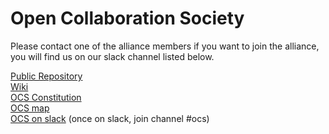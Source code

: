# Open Collaboration Society

Please contact one of the alliance members if you want to join the alliance, you will find us on our slack channel listed below.  

[Public Repository](https://github.com/ScreepsOCS/screeps.behaviour-action-pattern)  
[Wiki](https://github.com/ScreepsOCS/screeps.behaviour-action-pattern/wiki)  
[OCS Constitution](https://screepsocs.github.io/screeps.ocs/OCS_Constitution)  
[OCS map](http://www.leagueofautomatednations.com/a/OCS)  
[OCS on slack](https://screeps.slack.com/messages/ocs)  (once on slack, join channel #ocs)

